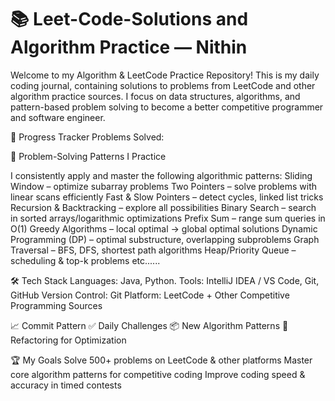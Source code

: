 # 📚 Leet-Code-Solutions and Algorithm Practice — Nithin

Welcome to my Algorithm & LeetCode Practice Repository!
This is my daily coding journal, containing solutions to problems from LeetCode and other algorithm practice sources.
I focus on data structures, algorithms, and pattern-based problem solving to become a better competitive programmer and software engineer.

📅 Progress Tracker
Problems Solved:


🚀 Problem-Solving Patterns I Practice

I consistently apply and master the following algorithmic patterns:
Sliding Window – optimize subarray problems
Two Pointers – solve problems with linear scans efficiently
Fast & Slow Pointers – detect cycles, linked list tricks
Recursion & Backtracking – explore all possibilities
Binary Search – search in sorted arrays/logarithmic optimizations
Prefix Sum – range sum queries in O(1)
Greedy Algorithms – local optimal → global optimal solutions
Dynamic Programming (DP) – optimal substructure, overlapping subproblems
Graph Traversal – BFS, DFS, shortest path algorithms
Heap/Priority Queue – scheduling & top-k problems
etc......


🛠 Tech Stack
Languages: Java, Python.
Tools: IntelliJ IDEA / VS Code, Git, GitHub
Version Control: Git
Platform: LeetCode + Other Competitive Programming Sources


📈 Commit Pattern
✅ Daily Challenges
📦 New Algorithm Patterns
🔄 Refactoring for Optimization


🏆 My Goals
Solve 500+ problems on LeetCode & other platforms
Master core algorithm patterns for competitive coding
Improve coding speed & accuracy in timed contests



